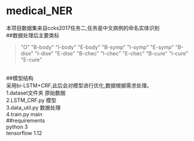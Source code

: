 # medical_NER
本项目数据集来自ccks2017任务二,任务是中文病例的命名实体识别<br>
##数据处理后主要类标
>"O"
>"B-body"
>"I-body"
>"E-body"
>"B-symp"
>"I-symp"
>"E-symp"
>"B-dise"
>"I-dise"
>"E-dise"
>"B-chec"
>"I-chec"
>"E-chec"
>"B-cure"
>"I-cure"
>"E-cure"
<br>
##模型结构<br>
采用bi-LSTM+CRF,此后会对模型进行优化,数据根据需求处理。<br>
1.dataset文件夹 原始数据<br>
2.LSTM_CRF.py 模型<br>
3.data_util.py 数据处理<br>
4.train.py main<br>
##requirements<br>
python 3<br>
tensorflow 1.12
